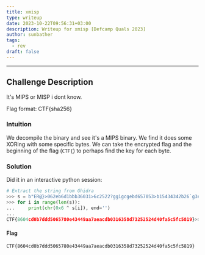 ```yaml
---
title: xmisp
type: writeup
date: 2023-10-22T09:56:31+03:00
description: Writeup for xmisp [Defcamp Quals 2023]
author: sunbather
tags:
  - rev
draft: false
---
```


___

## Challenge Description

It's MIPS or MISP i dont know.

Flag format: CTF{sha256}

### Intuition

We decompile the binary and see it's a MIPS binary. We find it does some XORing with some specific bytes. We can take the encrypted flag and the beginning of the flag (``CTF{``) to perhaps find the key for each byte.

### Solution

Did it in an interactive python session:

```py
# Extract the string from Ghidra
>>> s = b"ER@}>062eb6d1bbb36031>6c2522?gg1gcgebd657053>b15434342b26`g3e3`e3>7?{"
>>> for i in range(len(s)):
...     print(chr(0x6 ^ s[i]), end='')
... 
CTF{8604cd0b7ddd5065780e43449aa7aeacdb0316358d73252524d40fa5c5fc5819}>>> 
```

#### Flag

```CTF{8604cd0b7ddd5065780e43449aa7aeacdb0316358d73252524d40fa5c5fc5819}```
